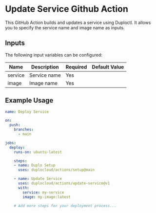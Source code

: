 # Update Service Github Action

This GitHub Action builds and updates a service using Duploctl. It allows you to specify the service name and image name as inputs.

## Inputs

The following input variables can be configured:

| Name      | Description     | Required | Default Value |
|-----------|-----------------|----------|---------------|
| service   | Service name    | Yes      |               |
| image     | Image name      | Yes      |               |

## Example Usage

```yaml
name: Deploy Service

on:
  push:
    branches:
      - main

jobs:
  deploy:
    runs-on: ubuntu-latest

    steps:
    - name: Duplo Setup
      uses: duplocloud/actions/setup@main

    - name: Update Service
      uses: duplocloud/actions/update-service@v1
      with:
        service: my-service
        image: my-image:latest

    # Add more steps for your deployment process...
```

